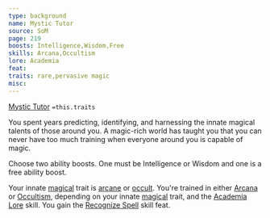 ```yaml
---
type: background
name: Mystic Tutor 
source: SoM
page: 219
boosts: Intelligence,Wisdom,Free
skills: Arcana,Occultism
lore: Academia
feat: 
traits: rare,pervasive magic
misc: 
---
```


[Mystic Tutor](###%20Mystic%20Tutor)
`=this.traits`


You spent years predicting, identifying, and harnessing the innate magical talents of those around you. A magic-rich world has taught you that you can never have too much training when everyone around you is capable of magic.

Choose two ability boosts. One must be Intelligence or Wisdom and one is a free ability boost.

Your innate [magical](../Traits/Magical.md) trait is [arcane](../Traits/Arcane.md) or [occult](../Traits/Occult.md). You're trained in either [Arcana](Arcana) or [Occultism](Occultism), depending on your innate [magical](../Traits/Magical.md) trait, and the [Academia Lore](Academia%20Lore) skill. You gain the [Recognize Spell](Recognize%20Spell) skill feat.

